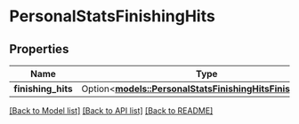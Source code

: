 # PersonalStatsFinishingHits

## Properties

Name | Type | Description | Notes
------------ | ------------- | ------------- | -------------
**finishing_hits** | Option<[**models::PersonalStatsFinishingHitsFinishingHits**](PersonalStatsFinishingHits_finishing_hits.md)> |  | [optional]

[[Back to Model list]](../README.md#documentation-for-models) [[Back to API list]](../README.md#documentation-for-api-endpoints) [[Back to README]](../README.md)


